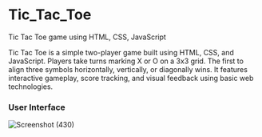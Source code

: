 # Tic_Tac_Toe
Tic Tac Toe game using HTML, CSS, JavaScript

Tic Tac Toe is a simple two-player game built using HTML, CSS, and JavaScript. Players take turns marking X or O on a 3x3 grid. The first to align three symbols horizontally, vertically, or diagonally wins. It features interactive gameplay, score tracking, and visual feedback using basic web technologies.

<h3>User Interface</h3>

![Screenshot (430)](https://github.com/user-attachments/assets/b38f0337-64a3-46dd-94e9-57b04a90eacf)


